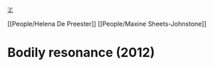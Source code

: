 [🇿](zotero://select/library/items/5GIBV3F5)

[[People/Helena De Preester]] [[People/Maxine Sheets-Johnstone]] 
# Bodily resonance (2012)

